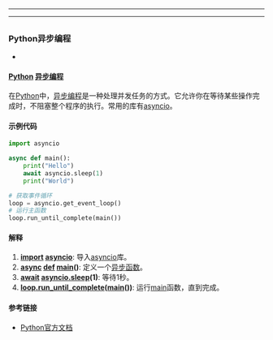 # 
___
___
## 
### Python异步编程
- 
#### [Python](key_***Python***) [异步编程](key_***异步编程***)

在[Python](key_***Python***)中，[异步编程](key_***异步编程***)是一种处理并发任务的方式。它允许你在等待某些操作完成时，不阻塞整个程序的执行。常用的库有[asyncio](key_***asyncio***)。

#### 示例代码
```python
import asyncio

async def main():
    print("Hello")
    await asyncio.sleep(1)
    print("World")

# 获取事件循环
loop = asyncio.get_event_loop()
# 运行主函数
loop.run_until_complete(main())
```

#### 解释
1. **[import](key_***import***) [asyncio](key_***asyncio***)**: 导入[asyncio](key_***asyncio***)库。
2. **[async](key_***async***) [def](key_***def***) [main](key_***main***)()**: 定义一个[异步函数](key_***异步函数***)。
3. **[await](key_***await***) [asyncio](key_***asyncio***)[.sleep](key_***.sleep***)(1)**: 等待1秒。
4. **[loop](key_***loop***)[.run_until_complete](key_***.run_until_complete***)([main](key_***main***)())**: 运行[main](key_***main***)函数，直到完成。

#### 参考链接
- [Python官方文档](https://docs.python.org/3/library/asyncio.html)

### 
